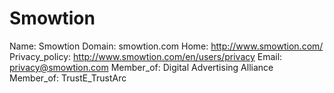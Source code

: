 
# Smowtion

Name: Smowtion
Domain: smowtion.com
Home: http://www.smowtion.com/
Privacy_policy: http://www.smowtion.com/en/users/privacy
Email: privacy@smowtion.com
Member_of: Digital Advertising Alliance
Member_of: TrustE_TrustArc
